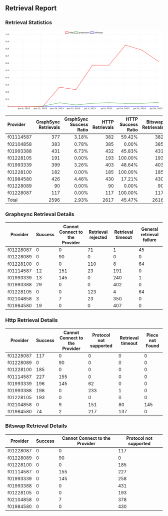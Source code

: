 ## Retrieval Report
### Retrieval Statistics
<img src="https://raw.githubusercontent.com/data-preservation-programs/filplus-checker-assets/main/filecoin-project/filecoin-plus-large-datasets/issues/1925/1690772222849.png"/>

| Provider  | GraphSync Retrievals | GraphSync Success Ratio | HTTP Retrievals | HTTP Success Ratio | Bitswap Retrievals | Bitswap Success Ratio |
| :-------- | -------------------: | ----------------------: | --------------: | -----------------: | -----------------: | --------------------: |
| f01114587 |                  377 |                   3.18% |             382 |             59.42% |                382 |                 0.00% |
| f02104858 |                  383 |                   0.78% |             385 |              0.00% |                385 |                 0.00% |
| f01993388 |                  431 |                   6.73% |             432 |             45.83% |                431 |                 0.00% |
| f01228105 |                  191 |                   0.00% |             193 |            100.00% |                193 |                 0.00% |
| f01993339 |                  399 |                   3.26% |             403 |             48.64% |                403 |                 0.00% |
| f01228100 |                  182 |                   0.00% |             185 |            100.00% |                185 |                 0.00% |
| f01984580 |                  426 |                   4.46% |             430 |             17.21% |                430 |                 0.00% |
| f01228089 |                   90 |                   0.00% |              90 |              0.00% |                 90 |                 0.00% |
| f01228087 |                  117 |                   0.00% |             117 |            100.00% |                117 |                 0.00% |
| Total     |                 2596 |                   2.93% |            2617 |             45.47% |               2616 |                 0.00% |

### Graphsync Retrieval Details
| Provider  | Success | Cannot Connect to the Provider | Retrieval rejected | Retrieval timeout | General retrieval failure |
| --------- | ------- | ------------------------------ | ------------------ | ----------------- | ------------------------- |
| f01228087 | 0       | 0                              | 71                 | 1                 | 45                        |
| f01228089 | 0       | 90                             | 0                  | 0                 | 0                         |
| f01228100 | 0       | 0                              | 110                | 8                 | 64                        |
| f01114587 | 12      | 151                            | 23                 | 191               | 0                         |
| f01993339 | 13      | 145                            | 0                  | 240               | 1                         |
| f01993388 | 29      | 0                              | 0                  | 402               | 0                         |
| f01228105 | 0       | 0                              | 123                | 4                 | 64                        |
| f02104858 | 3       | 7                              | 23                 | 350               | 0                         |
| f01984580 | 19      | 0                              | 0                  | 407               | 0                         |

### Http Retrieval Details
| Provider  | Success | Cannot Connect to the Provider | Protocol not supported | Retrieval timeout | Piece not Found |
| --------- | ------- | ------------------------------ | ---------------------- | ----------------- | --------------- |
| f01228087 | 117     | 0                              | 0                      | 0                 | 0               |
| f01228089 | 0       | 90                             | 0                      | 0                 | 0               |
| f01228100 | 185     | 0                              | 0                      | 0                 | 0               |
| f01114587 | 227     | 155                            | 0                      | 0                 | 0               |
| f01993339 | 196     | 145                            | 62                     | 0                 | 0               |
| f01993388 | 198     | 0                              | 233                    | 1                 | 0               |
| f01228105 | 193     | 0                              | 0                      | 0                 | 0               |
| f02104858 | 0       | 9                              | 151                    | 80                | 145             |
| f01984580 | 74      | 2                              | 217                    | 137               | 0               |

### Bitswap Retrieval Details
| Provider  | Success | Cannot Connect to the Provider | Protocol not supported |
| --------- | ------- | ------------------------------ | ---------------------- |
| f01228087 | 0       | 0                              | 117                    |
| f01228089 | 0       | 90                             | 0                      |
| f01228100 | 0       | 0                              | 185                    |
| f01114587 | 0       | 155                            | 227                    |
| f01993339 | 0       | 145                            | 258                    |
| f01993388 | 0       | 0                              | 431                    |
| f01228105 | 0       | 0                              | 193                    |
| f02104858 | 0       | 7                              | 378                    |
| f01984580 | 0       | 0                              | 430                    |
